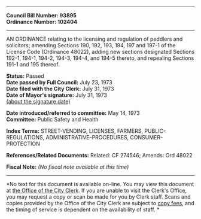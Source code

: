 * * * * *  
  
**Council Bill Number: [](#h0)[](#h2)93895**   
**Ordinance Number: 102404**  
  
* * * * *  
  
AN ORDINANCE relating to the licensing and regulation of peddlers and solicitors; amending Sections 190, 192, 193, 194, 197 and 197-1 of the License Code (Ordinance 48022), adding new sections designated Sections 192-1, 194-1, 194-2, 194-3, 194-4, and 194-5 thereto, and repealing Sections 191-1 and 195 thereof.  
  
**Status:** Passed   
**Date passed by Full Council:** July 23, 1973   
**Date filed with the City Clerk:** July 31, 1973   
**Date of Mayor's signature:** July 31, 1973   
[(about the signature date)](/~public/approvaldate.htm)   
  
  
**Date introduced/referred to committee:** May 14, 1973   
**Committee:** Public Safety and Health   
  
**Index Terms:** STREET-VENDING, LICENSES, FARMERS, PUBLIC-REGULATIONS, ADMINISTRATIVE-PROCEDURES, CONSUMER-PROTECTION  
  
**References/Related Documents:** Related: CF 274546; Amends: Ord 48022  
  
**Fiscal Note:** *(No fiscal note available at this time)*  
  
* * * * *  
  
*No text for this document is available on-line. You may view this document at [the Office of the City Clerk](http://www.seattle.gov/leg/clerk/contactUs.htm). If you are unable to visit the Clerk's Office, you may request a copy or scan be made for you by Clerk staff. Scans and copies provided by the Office of the City Clerk are subject to [copy fees](http://clerk.seattle.gov/~public/clerkfees.htm), and the timing of service is dependent on the availability of staff. *  
  
  
